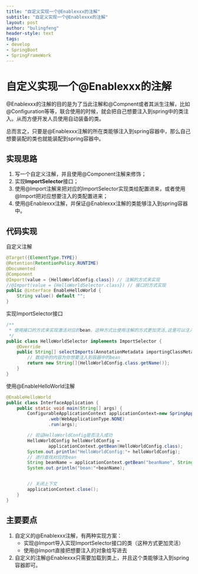 ```yaml
---
title: "自定义实现一个@Enablexxx的注解"
subtitle: "自定义实现一个@Enablexxx的注解"
layout: post
author: "bulingfeng"
header-style: text
tags:
- develop
- SpringBoot
- SpringFrameWork
---
```


# 自定义实现一个@Enablexxx的注解

@Enablexxx的注解的目的是为了当此注解和@Compnent或者其派生注解，比如@Configuration等等，联合使用的时候，就会把自己想要注入到spring中的类注入。从而方便开发人员使用自动装备的类。

总而言之，只要是@Enablexxx注解的所在类能够注入到spring容器中，那么自己想要装配的类也就能装配到spring容器中。

## 实现思路

1. 写一个自定义注解，并且使用@Component注解来修饰；
2. 实现**ImportSelector**接口；
3. 使用@Import注解来把对应的ImportSelector实现类给配置进来，或者使用@Import把对应想要注入的类配置进来；
4. 使用@Enablexxx注解，并保证@Enablexxx注解的类能够注入到spring容器中。

## 代码实现

自定义注解

```java
@Target({ElementType.TYPE})
@Retention(RetentionPolicy.RUNTIME)
@Documented
@Component
@Import(value = {HelloWorldConfig.class}) // 注解的方式来实现
//@Import(value = {HelloWorldSelector.class}) // 接口的方式实现
public @interface EnableHelloWorld {
    String value() default "";
}
```

实现ImportSelector接口

```java
/**
 * 使用接口的方式来实现激活对应的bean，这种方式比使用注解的方式更加灵活,这里可以注入你想要的任何类
 */
public class HelloWorldSelector implements ImportSelector {
    @Override
    public String[] selectImports(AnnotationMetadata importingClassMetadata) {
        // 数组中的内容为你想要注入到容器中的bean
        return new String[]{HelloWorldConfig.class.getName()};
    }
}
```

使用@EnableHelloWorld注解

```java
@EnableHelloWorld
public class InterfaceApplication {
    public static void main(String[] args) {
        ConfigurableApplicationContext applicationContext=new SpringApplicationBuilder(InterfaceApplication.class)
                .web(WebApplicationType.NONE)
                .run(args);

        // 验证HelloWorldConfig是否注入成功
        HelloWorldConfig helloWorldConfig =
                applicationContext.getBean(HelloWorldConfig.class);
        System.out.println("HelloWorldConfig:"+ helloWorldConfig);
        // 进行查找对应的bean
        String beanName = applicationContext.getBean("beanName", String.class);
        System.out.println("bean:"+beanName);


        // 关闭上下文
        applicationContext.close();
    }
}
```

## 主要要点

1. 自定义的@Enablexxx注解，有两种实现方案：
   - 实现@Import导入实现ImportSelector接口的类（这种方式更加灵活）
   - 使用@Import直接把想要注入的对象给写进去
2. 自定义的注解@Enablexxx只需要加载到类上，并且这个类能够注入到spring容器即可。